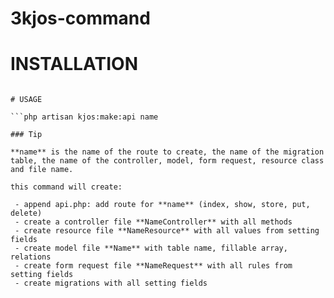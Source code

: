# 3kjos-command

# INSTALLATION

```composer require kjos/command

# USAGE

```php artisan kjos:make:api name

### Tip

**name** is the name of the route to create, the name of the migration table, the name of the controller, model, form request, resource class and file name.

this command will create:

 - append api.php: add route for **name** (index, show, store, put, delete)
 - create a controller file **NameController** with all methods
 - create resource file **NameResource** with all values from setting fields
 - create model file **Name** with table name, fillable array, relations
 - create form request file **NameRequest** with all rules from setting fields
 - create migrations with all setting fields 

